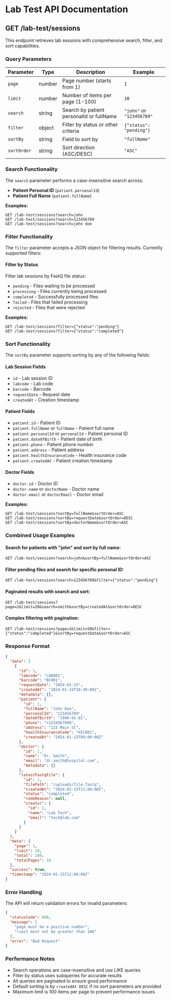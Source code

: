 # Lab Test API Documentation

## GET /lab-test/sessions

This endpoint retrieves lab sessions with comprehensive search, filter, and sort capabilities.

### Query Parameters

| Parameter   | Type   | Description                              | Example                   |
| ----------- | ------ | ---------------------------------------- | ------------------------- |
| `page`      | number | Page number (starts from 1)              | `1`                       |
| `limit`     | number | Number of items per page (1-100)         | `10`                      |
| `search`    | string | Search by patient personalId or fullName | `"john"` or `"123456789"` |
| `filter`    | object | Filter by status or other criteria       | `{"status": "pending"}`   |
| `sortBy`    | string | Field to sort by                         | `"fullName"`              |
| `sortOrder` | string | Sort direction (ASC/DESC)                | `"ASC"`                   |

### Search Functionality

The `search` parameter performs a case-insensitive search across:

- **Patient Personal ID** (`patient.personalId`)
- **Patient Full Name** (`patient.fullName`)

**Examples:**

```
GET /lab-test/sessions?search=john
GET /lab-test/sessions?search=123456789
GET /lab-test/sessions?search=john doe
```

### Filter Functionality

The `filter` parameter accepts a JSON object for filtering results. Currently supported filters:

#### Filter by Status

Filter lab sessions by FastQ file status:

- `pending` - Files waiting to be processed
- `processing` - Files currently being processed
- `completed` - Successfully processed files
- `failed` - Files that failed processing
- `rejected` - Files that were rejected

**Examples:**

```
GET /lab-test/sessions?filter={"status":"pending"}
GET /lab-test/sessions?filter={"status":"completed"}
```

### Sort Functionality

The `sortBy` parameter supports sorting by any of the following fields:

#### Lab Session Fields

- `id` - Lab session ID
- `labcode` - Lab code
- `barcode` - Barcode
- `requestDate` - Request date
- `createdAt` - Creation timestamp

#### Patient Fields

- `patient.id` - Patient ID
- `patient.fullName` or `fullName` - Patient full name
- `patient.personalId` or `personalId` - Patient personal ID
- `patient.dateOfBirth` - Patient date of birth
- `patient.phone` - Patient phone number
- `patient.address` - Patient address
- `patient.healthInsuranceCode` - Health insurance code
- `patient.createdAt` - Patient creation timestamp

#### Doctor Fields

- `doctor.id` - Doctor ID
- `doctor.name` or `doctorName` - Doctor name
- `doctor.email` or `doctorEmail` - Doctor email

**Examples:**

```
GET /lab-test/sessions?sortBy=fullName&sortOrder=ASC
GET /lab-test/sessions?sortBy=requestDate&sortOrder=DESC
GET /lab-test/sessions?sortBy=doctorName&sortOrder=ASC
```

### Combined Usage Examples

#### Search for patients with "john" and sort by full name:

```
GET /lab-test/sessions?search=john&sortBy=fullName&sortOrder=ASC
```

#### Filter pending files and search for specific personal ID:

```
GET /lab-test/sessions?search=123456789&filter={"status":"pending"}
```

#### Paginated results with search and sort:

```
GET /lab-test/sessions?page=2&limit=20&search=smith&sortBy=createdAt&sortOrder=DESC
```

#### Complex filtering with pagination:

```
GET /lab-test/sessions?page=1&limit=50&filter={"status":"completed"}&sortBy=requestDate&sortOrder=ASC
```

### Response Format

```json
{
  "data": [
    {
      "id": 1,
      "labcode": "LAB001",
      "barcode": "BC001",
      "requestDate": "2024-01-15",
      "createdAt": "2024-01-15T10:30:00Z",
      "metadata": {},
      "patient": {
        "id": 1,
        "fullName": "John Doe",
        "personalId": "123456789",
        "dateOfBirth": "1990-01-01",
        "phone": "+1234567890",
        "address": "123 Main St",
        "healthInsuranceCode": "HIC001",
        "createdAt": "2024-01-15T09:00:00Z"
      },
      "doctor": {
        "id": 1,
        "name": "Dr. Smith",
        "email": "dr.smith@hospital.com",
        "metadata": {}
      },
      "latestFastqFile": {
        "id": 1,
        "filePath": "/uploads/file.fastq",
        "createdAt": "2024-01-15T11:00:00Z",
        "status": "completed",
        "redoReason": null,
        "creator": {
          "id": 1,
          "name": "Lab Tech",
          "email": "tech@lab.com"
        }
      }
    }
  ],
  "meta": {
    "page": 1,
    "limit": 10,
    "total": 100,
    "totalPages": 10
  },
  "success": true,
  "timestamp": "2024-01-15T12:00:00Z"
}
```

### Error Handling

The API will return validation errors for invalid parameters:

```json
{
  "statusCode": 400,
  "message": [
    "page must be a positive number",
    "limit must not be greater than 100"
  ],
  "error": "Bad Request"
}
```

### Performance Notes

- Search operations are case-insensitive and use LIKE queries
- Filter by status uses subqueries for accurate results
- All queries are paginated to ensure good performance
- Default sorting is by `createdAt DESC` if no sort parameters are provided
- Maximum limit is 100 items per page to prevent performance issues
